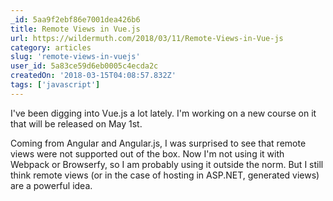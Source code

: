```yaml
---
_id: 5aa9f2ebf86e7001dea426b6
title: Remote Views in Vue.js
url: https://wildermuth.com/2018/03/11/Remote-Views-in-Vue-js
category: articles
slug: 'remote-views-in-vuejs'
user_id: 5a83ce59d6eb0005c4ecda2c
createdOn: '2018-03-15T04:08:57.832Z'
tags: ['javascript']
---
```


I've been digging into Vue.js a lot lately. I'm working on a new course on it that will be released on May 1st.

Coming from Angular and Angular.js, I was surprised to see that remote views were not supported out of the box. Now I'm not using it with Webpack or Browserfy, so I am probably using it outside the norm. But I still think remote views (or in the case of hosting in ASP.NET, generated views) are a powerful idea.
